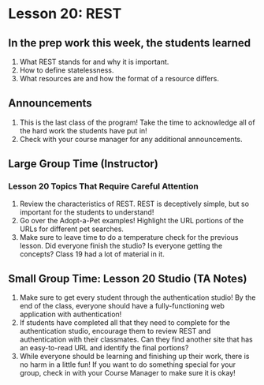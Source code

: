 # Lesson 20: REST

## In the prep work this week, the students learned

1. What REST stands for and why it is important.
1. How to define statelessness.
1. What resources are and how the format of a resource differs.

## Announcements

1. This is the last class of the program! Take the time to acknowledge all of the hard work the students have put in!
1. Check with your course manager for any additional announcements.

## Large Group Time (Instructor)

### Lesson 20 Topics That Require Careful Attention
1. Review the characteristics of REST. REST is deceptively simple, but so important for the students to understand!
1. Go over the Adopt-a-Pet examples! Highlight the URL portions of the URLs for different pet searches.
1. Make sure to leave time to do a temperature check for the previous lesson. Did everyone finish the studio? Is everyone getting the concepts? Class 19 had a lot of material in it.

## Small Group Time: Lesson 20 Studio (TA Notes)

1. Make sure to get every student through the authentication studio! By the end of the class, everyone should have a fully-functioning web application with authentication!
1. If students have completed all that they need to complete for the authentication studio, encourage them to review REST and authentication with their classmates. Can they find another site that has an easy-to-read URL and identify the final portions?
1. While everyone should be learning and finishing up their work, there is no harm in a little fun! If you want to do something special for your group, check in with your Course Manager to make sure it is okay!